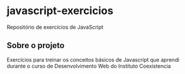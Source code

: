 # javascript-exercicios
Repositório de exercícios de JavaScript

## Sobre o projeto
Exercícios para treinar os conceitos básicos de Javascript que aprendi durante o curso de Desenvolvimento Web do Instituto Coexistencia
